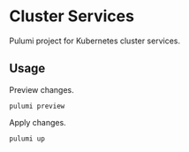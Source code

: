 # Cluster Services
Pulumi project for Kubernetes cluster services.

## Usage
Preview changes.
```
pulumi preview
```

Apply changes.
```
pulumi up
```

